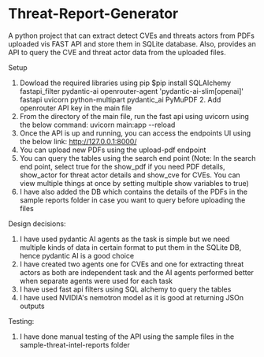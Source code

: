 # Threat-Report-Generator
A python project that can extract detect CVEs and threats actors from PDFs uploaded vis FAST API and store them in SQLite database. Also, provides an API to query the  CVE and threat actor data from the uploaded files.

Setup
1. Dowload the required libraries using pip
$pip install SQLAlchemy fastapi_filter pydantic-ai openrouter-agent 'pydantic-ai-slim[openai]' fastapi uvicorn python-multipart pydantic_ai  PyMuPDF                2. Add openrouter API key in the main file                                                 
3. From the directory of the main file, run the fast api using uvicorn using the below command:
uvicorn main:app --reload
4. Once the API is up and running, you can access the endpoints UI using the below link:
http://127.0.0.1:8000/
5. You can upload new PDFs using the upload-pdf endpoint
6. You can query the tables using the search end point (Note: In the search end point, select true for the show_pdf if you need PDF details, show_actor for threat actor details and show_cve for CVEs. You can view multiple things at once by setting multiple show variables to true)
7. I have also added the DB which contains the details of the PDFs in the sample reports folder in case you want to query before uploading the files

Design decisions:
1. I have used pydantic AI agents as the task is simple but we need multiple kinds of data in certain format to put them in the SQLite DB, hence pydantic AI is a good choice
2. I have created two agents one for CVEs and one for extracting threat actors as both are independent task and the AI agents performed better when separate agents were used for each task
3. I have used fast api filters using SQL alchemy to query the tables
4. I have used NVIDIA's nemotron model as it is good at returning JSOn outputs

Testing:
1. I have done manual testing of the API using the sample files in the sample-threat-intel-reports folder
